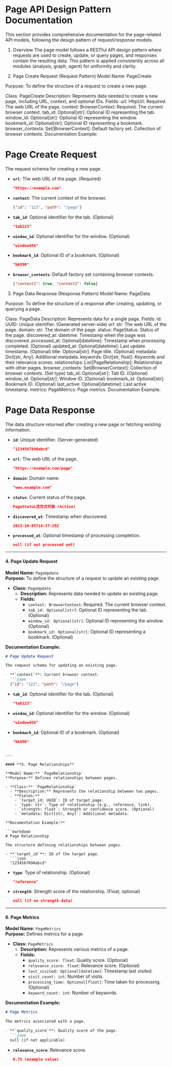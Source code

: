 # Page API Design Pattern Documentation

This section provides comprehensive documentation for the page-related API models, following the design pattern of request/response models.

1. Overview
The page model follows a RESTful API design pattern where requests are used to create, update, or query pages, and responses contain the resulting data. This pattern is applied consistently across all modules (analysis, graph, agent) for uniformity and clarity.

2. Page Create Request (Request Pattern)
Model Name: 
PageCreate

Purpose: To define the structure of a request to create a new page.

Class: 
PageCreate
Description: Represents data needed to create a new page, including URL, context, and optional IDs.
Fields:
url: HttpUrl: Required. The web URL of the page.
context: BrowserContext: Required. The current browser context.
tab_id: Optional[str]: Optional ID representing the tab.
window_id: Optional[str]: Optional ID representing the window.
bookmark_id: Optional[str]: Optional ID representing a bookmark.
browser_contexts: Set[BrowserContext]: Default factory set. Collection of browser contexts.
Documentation Example:

# Page Create Request

The request schema for creating a new page.

- **`url`**: The web URL of the page. (Required)
  ```json
  "https://example.com"
  ```

- **`context`**: The current context of the browser.
  ```json
  {"id": "123", "path": "/page"}
  ```

- **`tab_id`**: Optional identifier for the tab. (Optional)
  ```json
  "tab123"
  ```

- **`window_id`**: Optional identifier for the window. (Optional)
  ```json
  "window456"
  ```

- **`bookmark_id`**: Optional ID of a bookmark. (Optional)
  ```json
  "bk890"
  ```

- **`browser_contexts`**: Default factory set containing browser contexts.
  ```json
  {"context1": true, "context2": false}
  ```
3. Page Data Response (Response Pattern)
Model Name: 
PageData

Purpose: To define the structure of a response after creating, updating, or querying a page.

Class: 
PageData
Description: Represents data for a single page.
Fields:
id: UUID: Unique identifier. (Generated server-side)
url: str: The web URL of the page.
domain: str: The domain of the page.
status: PageStatus: Status of the page.
discovered_at: datetime: Timestamp when the page was discovered.
processed_at: Optional[datetime]: Timestamp when processing completed. (Optional)
updated_at: Optional[datetime]: Last update timestamp. (Optional)
title: Optional[str]: Page title. (Optional)
metadata: Dict[str, Any]: Additional metadata.
keywords: Dict[str, float]: Keywords and their relevance scores.
relationships: List[PageRelationship]: Relationships with other pages.
browser_contexts: Set[BrowserContext]: Collection of browser contexts. (Set type)
tab_id: Optional[str]: Tab ID. (Optional)
window_id: Optional[str]: Window ID. (Optional)
bookmark_id: Optional[str]: Bookmark ID. (Optional)
last_active: Optional[datetime]: Last active timestamp.
metrics: PageMetrics: Page metrics.
Documentation Example:




# Page Data Response

The data structure returned after creating a new page or fetching existing information.

- **`id`**: Unique identifier. (Server-generated)
  ```json
  "1234567890abcd"
  ```

- **`url`**: The web URL of the page.
  ```json
  "https://example.com/page"
  ```

- **`domain`**: Domain name.
  ```json
  "www.example.com"
  ```

- **`status`**: Current status of the page.
  ```json
  PageStatus活页式页面 (Active)
  ```

- **`discovered_at`**: Timestamp when discovered.
  ```json
  2023-10-05T14:37:29Z
  ```

- **`processed_at`**: Optional timestamp of processing completion. 
  ```json
  null (if not processed yet)
  ```

---

#### **4. Page Update Request**

**Model Name:** `PageUpdate`  
**Purpose:** To define the structure of a request to update an existing page.

- **Class:** `PageUpdate`
  - **Description:** Represents data needed to update an existing page.
  - **Fields:**
    - `context: BrowserContext`: Required. The current browser context.
    - `tab_id: Optional[str]`: Optional ID representing the tab. (Optional)
    - `window_id: Optional[str]`: Optional ID representing the window. (Optional)
    - `bookmark_id: Optional[str]`: Optional ID representing a bookmark. (Optional)

**Documentation Example:**

```markdown
# Page Update Request

The request schema for updating an existing page.

- **`context`**: Current browser context.
  ```json
  {"id": "123", "path": "/page"}
  ```

- **`tab_id`**: Optional identifier for the tab. (Optional)
  ```json
  "tab123"
  ```

- **`window_id`**: Optional identifier for the window. (Optional)
  ```json
  "window456"
  ```

- **`bookmark_id`**: Optional ID of a bookmark. (Optional)
  ```json
  "bk890"
  ```
```

---

#### **5. Page Relationships**

**Model Name:** `PageRelationship`  
**Purpose:** Defines relationships between pages.

- **Class:** `PageRelationship`
  - **Description:** Represents the relationship between two pages.
  - **Fields:**
    - `target_id: UUID`: ID of target page.
    - `type: str`: Type of relationship (e.g., reference, link).
    - `strength: float`: Strength or confidence score. (Optional)
    - `metadata: Dict[str, Any]`: Additional metadata.

**Documentation Example:**

```markdown
# Page Relationship

The structure defining relationships between pages.

- **`target_id`**: ID of the target page.
  ```json
  "1234567890abcd"
  ```

- **`type`**: Type of relationship. (Optional)
  ```json
  "reference"
  ```

- **`strength`**: Strength score of the relationship. (Float, optional)
  ```json
  null (if no strength data)
  ```

---

#### **6. Page Metrics**

**Model Name:** `PageMetrics`  
**Purpose:** Defines metrics for a page.

- **Class:** `PageMetrics`
  - **Description:** Represents various metrics of a page.
  - **Fields:**
    - `quality_score: float`: Quality score. (Optional)
    - `relevance_score: float`: Relevance score. (Optional)
    - `last_visited: Optional[datetime]`: Timestamp last visited.
    - `visit_count: int`: Number of visits. 
    - `processing_time: Optional[float]`: Time taken for processing. (Optional)
    - `keyword_count: int`: Number of keywords.

**Documentation Example:**

```markdown
# Page Metrics

The metrics associated with a page.

- **`quality_score`**: Quality score of the page.
  ```json
  null (if not applicable)
  ```

- **`relevance_score`**: Relevance score. 
  ```json
  0.75 (example value)
  ```